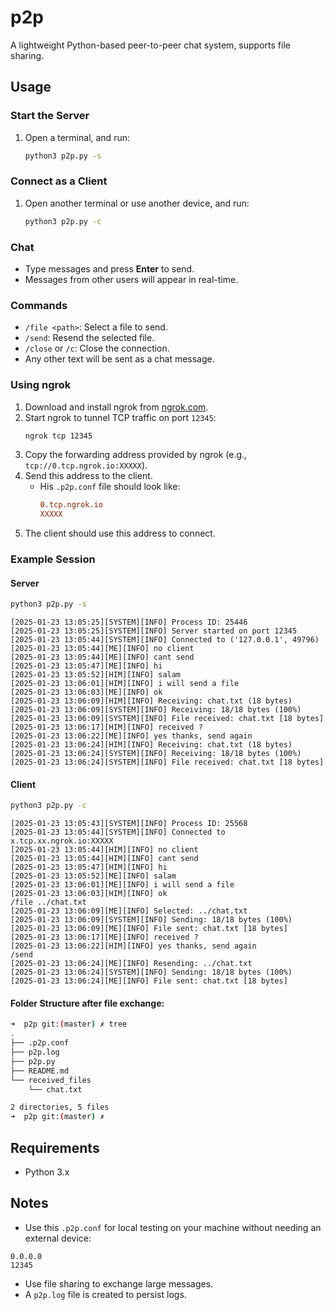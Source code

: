 # p2p

A lightweight Python-based peer-to-peer chat system, supports file sharing.

## Usage

### Start the Server
1. Open a terminal, and run:
   ```bash
   python3 p2p.py -s
   ```

### Connect as a Client
1. Open another terminal or use another device, and run:
   ```bash
   python3 p2p.py -c
   ```

### Chat
- Type messages and press **Enter** to send.
- Messages from other users will appear in real-time.

### Commands
- `/file <path>`: Select a file to send.
- `/send`: Resend the selected file.
- `/close` or `/c`: Close the connection.
- Any other text will be sent as a chat message.

### Using ngrok
1. Download and install ngrok from [ngrok.com](https://ngrok.com/).
2. Start ngrok to tunnel TCP traffic on port `12345`:
   ```bash
   ngrok tcp 12345
   ```
3. Copy the forwarding address provided by ngrok (e.g., `tcp://0.tcp.ngrok.io:XXXXX`).
4. Send this address to the client.
    - His `.p2p.conf` file should look like:
      ```conf
      0.tcp.ngrok.io
      XXXXX
      ```
5. The client should use this address to connect.

### Example Session

#### Server
```bash
python3 p2p.py -s
```
```
[2025-01-23 13:05:25][SYSTEM][INFO] Process ID: 25446
[2025-01-23 13:05:25][SYSTEM][INFO] Server started on port 12345
[2025-01-23 13:05:44][SYSTEM][INFO] Connected to ('127.0.0.1', 49796)
[2025-01-23 13:05:44][ME][INFO] no client
[2025-01-23 13:05:44][ME][INFO] cant send
[2025-01-23 13:05:47][ME][INFO] hi
[2025-01-23 13:05:52][HIM][INFO] salam
[2025-01-23 13:06:01][HIM][INFO] i will send a file
[2025-01-23 13:06:03][ME][INFO] ok
[2025-01-23 13:06:09][HIM][INFO] Receiving: chat.txt (18 bytes)
[2025-01-23 13:06:09][SYSTEM][INFO] Receiving: 18/18 bytes (100%)
[2025-01-23 13:06:09][SYSTEM][INFO] File received: chat.txt [18 bytes]
[2025-01-23 13:06:17][HIM][INFO] received ?
[2025-01-23 13:06:22][ME][INFO] yes thanks, send again
[2025-01-23 13:06:24][HIM][INFO] Receiving: chat.txt (18 bytes)
[2025-01-23 13:06:24][SYSTEM][INFO] Receiving: 18/18 bytes (100%)
[2025-01-23 13:06:24][SYSTEM][INFO] File received: chat.txt [18 bytes]
```

#### Client
```bash
python3 p2p.py -c
```
```
[2025-01-23 13:05:43][SYSTEM][INFO] Process ID: 25568
[2025-01-23 13:05:44][SYSTEM][INFO] Connected to x.tcp.xx.ngrok.io:XXXXX
[2025-01-23 13:05:44][HIM][INFO] no client
[2025-01-23 13:05:44][HIM][INFO] cant send
[2025-01-23 13:05:47][HIM][INFO] hi
[2025-01-23 13:05:52][ME][INFO] salam
[2025-01-23 13:06:01][ME][INFO] i will send a file
[2025-01-23 13:06:03][HIM][INFO] ok
/file ../chat.txt
[2025-01-23 13:06:09][ME][INFO] Selected: ../chat.txt
[2025-01-23 13:06:09][SYSTEM][INFO] Sending: 18/18 bytes (100%)
[2025-01-23 13:06:09][ME][INFO] File sent: chat.txt [18 bytes]
[2025-01-23 13:06:17][ME][INFO] received ?
[2025-01-23 13:06:22][HIM][INFO] yes thanks, send again
/send
[2025-01-23 13:06:24][ME][INFO] Resending: ../chat.txt
[2025-01-23 13:06:24][SYSTEM][INFO] Sending: 18/18 bytes (100%)
[2025-01-23 13:06:24][ME][INFO] File sent: chat.txt [18 bytes]
```

#### Folder Structure after file exchange:
```bash
➜  p2p git:(master) ✗ tree
.
├── .p2p.conf
├── p2p.log
├── p2p.py
├── README.md
└── received_files
    └── chat.txt

2 directories, 5 files
➜  p2p git:(master) ✗
```
## Requirements
- Python 3.x

## Notes
- Use this `.p2p.conf` for local testing on your machine without needing an external device:
```
0.0.0.0
12345
```
- Use file sharing to exchange large messages.
- A `p2p.log` file is created to persist logs.